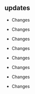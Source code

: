 ## updates
  - Changes
  - Changes 
  - Changes 
  - Changes 
  - Changes 
  - Changes 
  - Changes 
 
  - Changes

  
  
